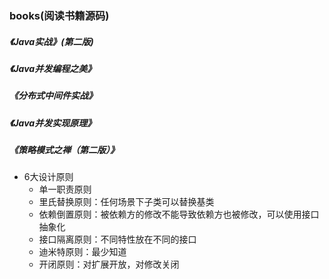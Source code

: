 ### books(阅读书籍源码)

##### 《Java实战》(第二版)

##### 《Java并发编程之美》

##### 《分布式中间件实战》

##### 《Java并发实现原理》

##### 《策略模式之禅（第二版）》
+ 6大设计原则
    + 单一职责原则
    + 里氏替换原则：任何场景下子类可以替换基类
    + 依赖倒置原则：被依赖方的修改不能导致依赖方也被修改，可以使用接口抽象化
    + 接口隔离原则：不同特性放在不同的接口
    + 迪米特原则：最少知道
    + 开闭原则：对扩展开放，对修改关闭